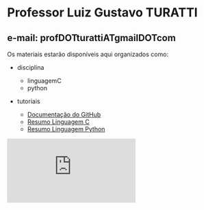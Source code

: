 # Professor Luiz Gustavo TURATTI

## e-mail: profDOTturattiATgmailDOTcom

Os materiais estarão disponíveis aqui organizados como:

- disciplina
  - linguagemC
  - python

- tutoriais
  - [Documentação do GitHub](https://docs.github.com/en/get-started)
  - [Resumo Linguagem C](https://quickref.me/c.html)
  - [Resumo Linguagem Python](https://quickref.me/python.html)

<iframe 
  src="https://www.example.com" 
  title="Titulo do iframe" 
  style="
    border-style: none;
    height: '500';
    width: '800';">
</iframe>

